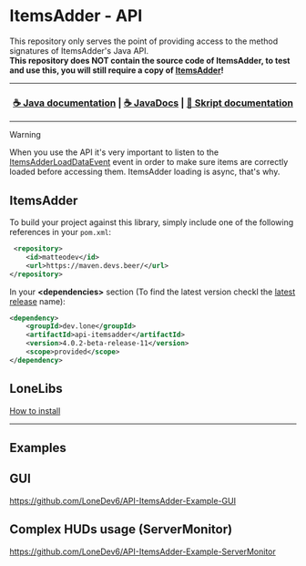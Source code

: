 # ItemsAdder - API
This repository only serves the point of providing access to the method signatures of ItemsAdder's Java API.<br>
**This repository does NOT contain the source code of ItemsAdder, to test and use this, you will still require a copy of [ItemsAdder](https://www.spigotmc.org/resources/itemsadder.73355/)!**<br>

<hr>
<h3 align="center">
<a href="https://itemsadder.devs.beer/developers/java-api">☕ Java documentation</a> | <a href="https://lonedev6.github.io/API-ItemsAdder/">☕ JavaDocs</a>  | <a href="https://itemsadder.devs.beer/developers/skript-api">📓 Skript documentation</a>
</h3>
<hr> 

> [!WARNING]  
> When you use the API it's very important to listen to the [ItemsAdderLoadDataEvent](https://github.com/LoneDev6/API-ItemsAdder/blob/master/src/main/java/dev/lone/itemsadder/api/Events/ItemsAdderLoadDataEvent.java) event in order to make sure items are correctly loaded before accessing them.
> ItemsAdder loading is async, that's why.


## ItemsAdder
To build your project against this library, simply include one of the following references in your `pom.xml`:

```xml
 <repository>
    <id>matteodev</id>
    <url>https://maven.devs.beer/</url>
</repository>
```

In your **&lt;dependencies&gt;** section (To find the latest version checkl the [latest release](https://github.com/LoneDev6/API-ItemsAdder/releases) name):
```xml
<dependency>
    <groupId>dev.lone</groupId>
    <artifactId>api-itemsadder</artifactId>
    <version>4.0.2-beta-release-11</version>
    <scope>provided</scope>
</dependency>
```

## LoneLibs
[How to install](https://github.com/LoneDev6/LoneLibs)

---

## Examples

## GUI
https://github.com/LoneDev6/API-ItemsAdder-Example-GUI

## Complex HUDs usage (ServerMonitor)
https://github.com/LoneDev6/API-ItemsAdder-Example-ServerMonitor

